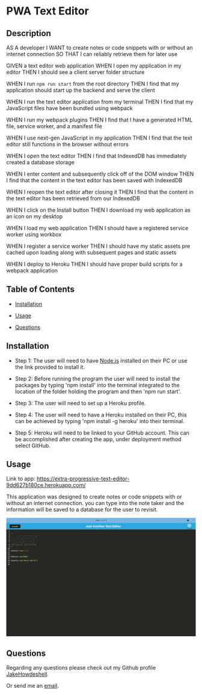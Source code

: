 # PWA Text Editor

## Description

AS A developer
I WANT to create notes or code snippets with or without an internet connection
SO THAT I can reliably retrieve them for later use

GIVEN a text editor web application
WHEN I open my application in my editor
THEN I should see a client server folder structure

WHEN I run `npm run start` from the root directory
THEN I find that my application should start up the backend and serve the client

WHEN I run the text editor application from my terminal
THEN I find that my JavaScript files have been bundled using webpack

WHEN I run my webpack plugins
THEN I find that I have a generated HTML file, service worker, and a manifest file

WHEN I use next-gen JavaScript in my application
THEN I find that the text editor still functions in the browser without errors

WHEN I open the text editor
THEN I find that IndexedDB has immediately created a database storage

WHEN I enter content and subsequently click off of the DOM window
THEN I find that the content in the text editor has been saved with IndexedDB

WHEN I reopen the text editor after closing it
THEN I find that the content in the text editor has been retrieved from our IndexedDB

WHEN I click on the Install button
THEN I download my web application as an icon on my desktop

WHEN I load my web application
THEN I should have a registered service worker using workbox

WHEN I register a service worker
THEN I should have my static assets pre cached upon loading along with subsequent pages and static assets

WHEN I deploy to Heroku
THEN I should have proper build scripts for a webpack application

## Table of Contents

- [Installation](#installation)

- [Usage](#usage)

- [Questions](#questions)

## Installation

- Step 1: The user will need to have [Node.js](https://nodejs.org/en/download) installed on their PC or use the link provided to install it.

- Step 2: Before running the program the user will need to install the packages by typing 'npm install' into the terminal integrated to the location of the folder holding the program and then 'npm run start'.

- Step 3: The user will need to set up a Heroku profile.

- Step 4: The user will need to have a Heroku installed on their PC, this can be achieved by typing 'npm install -g heroku' into their terminal.

- Step 5: Heroku will need to be linked to your GitHub account. This can be accomplished after creating the app, under deployment method select GitHub.

## Usage

Link to app: https://extra-progressive-text-editor-9dd627b180ce.herokuapp.com/

This application was designed to create notes or code snippets with or without an internet connection. you can type into the note taker and the information will be saved to a database for the user to revisit. 

![Screenshot](images/Screenshot.png)

## Questions

Regarding any questions please check out my Github profile [JakeHowdeshell](https://github.com/JakeHowdeshell).

Or send me an [email](mailto:Jakehowdy@gmail.com).